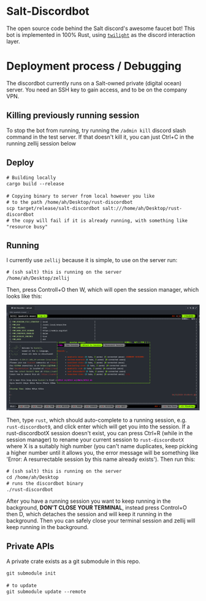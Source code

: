 # Salt-Discordbot
The open source code behind the Salt discord's awesome faucet bot!
This bot is implemented in 100% Rust, using [`twilight`](https://docs.rs/twilight/latest/twilight/) as the discord interaction layer.

# Deployment process / Debugging
The discordbot currently runs on a Salt-owned private (digital ocean) server.
You need an SSH key to gain access, and to be on the company VPN.

## Killing previously running session
To stop the bot from running, try running the `/admin kill` discord slash command in the test server. If that doesn't kill it, you can just Ctrl+C in the running zellij session below

## Deploy
```nu
# Building locally
cargo build --release

# Copying binary to server from local however you like
# to the path /home/ah/Desktop/rust-discordbot
scp target/release/salt-discordbot salt:///home/ah/Desktop/rust-discordbot
# the copy will fail if it is already running, with something like "resource busy"
```

## Running
I currently use `zellij` because it is simple, to use on the server run:
```nu
# (ssh salt) this is running on the server
/home/ah/Desktop/zellij
```
Then, press Controll+O then W, which will open the session manager, which looks like this:

![zellij session manager](./docs/zellij-session-manager.png)

Then, type `rust`, which should auto-complete to a running session, e.g. `rust-discordbot9`, and click enter which will get you into the session.
If a rust-discordbotX session doesn't exist, you can press Ctrl+R (while in the session manager) to rename your current session to `rust-discordbotX`
where X is a suitably high number (you can't name duplicates, keep picking a higher number until it allows you, the error message will be
something like 'Error: A resurrectable session by this name already exists').
Then run this:
```nu
# (ssh salt) this is running on the server
cd /home/ah/Desktop
# runs the discordbot binary
./rust-discordbot
```

After you have a running session you want to keep running in the background, **DON'T CLOSE YOUR TERMINAL**, instead press Control+O then D, which detaches
the session and will keep it running in the background. Then you can safely close your terminal session and zellij will keep running in the background.

## Private APIs
A private crate exists as a git submodule in this repo.

```nu
git submodule init

# to update
git submodule update --remote
```
